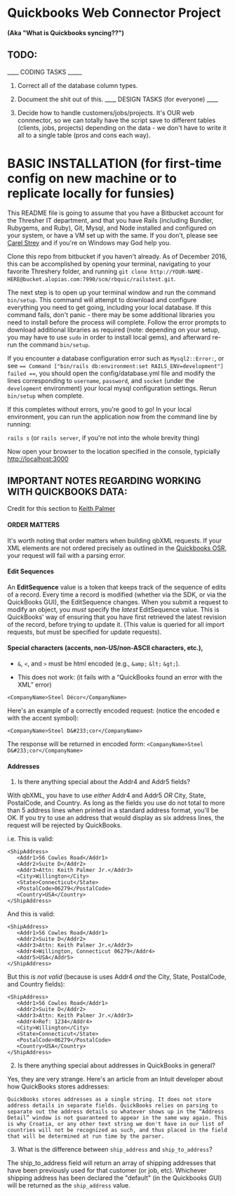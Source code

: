 # Quickbooks Web Connector Project 
#### (Aka "What is Quickbooks syncing??")

## TODO:

____ CODING TASKS _____

1. Correct all of the database column types.
2. Document the shit out of this. 
____ DESIGN TASKS (for everyone) ____

1. Decide how to handle customers/jobs/projects. It's OUR web connnector, so we can totally have the script save to different tables (clients, jobs, projects) depending on the data - we don't have to write it all to a single table (pros and cons each way).








# BASIC INSTALLATION (for first-time config on new machine or to replicate locally for funsies)

This README file is going to assume that you have a Bitbucket account for the Thresher IT department, and that you have Rails (including Bundler, Rubygems, and Ruby), Git, Mysql, and Node installed and configured on your system, or have a VM set up with the same.  If you don't, please see [Carel Strey](cstrey@alopias.com) and if you're on Windows may God help you.

Clone this repo from bitbucket if you haven't already. As of December 2016, this can be accomplished by opening your terminal, navigating to your favorite Threshery folder, and running `git clone http://YOUR-NAME-HERE@bucket.alopias.com:7990/scm/rbquic/railstest.git`.

The next step is to open up your terminal window and run the command `bin/setup`.  This command will attempt to download and configure everything you need to get going, including your local database.  If this command fails, don't panic - there may be some additional libraries you need to install before the process will complete. Follow the error prompts to download additional libraries as required (note: depending on your setup, you may have to use `sudo` in order to install local gems), and afterward re-run the command `bin/setup`.

If you encounter a database configuration error such as `Mysql2::Error:`, or see `== Command ["bin/rails db:environment:set RAILS_ENV=development"] failed ==`, you should open the config/database.yml file and modify the lines corresponding to `username`, `password`, and `socket` (under the `development` environment) your local mysql configuration settings.  Rerun `bin/setup` when complete.

If this completes without errors, you're good to go! In your local environment, you can run the application now from the command line by running:

  `rails s` (or `rails server`, if you're not into the whole brevity thing)

Now open your browser to the location specified in the console, typicially [http://localhost:3000](http://localhost:3000)


## IMPORTANT NOTES REGARDING WORKING WITH QUICKBOOKS DATA:
Credit for this section to [Keith Palmer](http://wiki.consolibyte.com/wiki/doku.php/quickbooks_qbxml_questions#how_does_qbxml_handle_special_characters_accents_non-us_non-ascii_characters_etc)

#### ORDER MATTERS
It's worth noting that order matters when building qbXML requests. If your XML elements are not ordered precisely as outlined in the [Quickbooks OSR](https://developer-static.intuit.com/qbsdk-current/common/newosr/index.html), your request will fail with a parsing error.

#### Edit Sequences
 An __EditSequence__ value is a token that keeps track of the sequence of edits of a record. Every time a record is modified (whether via the SDK, or via the QuickBooks GUI), the EditSequence changes. When you submit a request to modify an object, you *must* specify the *latest* EditSequence value. This is QuickBooks' way of ensuring that you have first retrieved the latest revision of the record, before trying to update it.  (This value is queried for all import requests, but must be specified for update requests).

#### Special characters (accents, non-US/non-ASCII characters, etc.),

  * `&`, `<`, and `>` must be html encoded (e.g., `&amp;` `&lt;` `&gt;`).

  * This does not work: (it fails with a “QuickBooks found an error with the XML” error)
  ```
  <CompanyName>Steel Décor</CompanyName>
  ```
  Here's an example of a correctly encoded request: (notice the encoded e with the accent symbol):
```
<CompanyName>Steel D&#233;cor</CompanyName>
```
 The response will be returned in encoded form: `<CompanyName>Steel D&#233;cor</CompanyName>`

#### Addresses

1. Is there anything special about the Addr4 and Addr5 fields?

With qbXML, you have to use *either* Addr4 and Addr5 *OR* City, State, PostalCode, and Country. As long as the fields you use do not total to more than 5 address lines when printed in a standard address format, you'll be OK. If you try to use an address that would display as six address lines, the request will be rejected by QuickBooks.

i.e. This is valid:

```
<ShipAddress>
   <Addr1>56 Cowles Road</Addr1>
   <Addr2>Suite D</Addr2>
   <Addr3>Attn: Keith Palmer Jr.</Addr3>
   <City>Willington</City>
   <State>Connecticut</State>
   <PostalCode>06279</PostalCode>
   <Country>USA</Country>
</ShipAddress>
```

And this is valid:

```
<ShipAddress>
   <Addr1>56 Cowles Road</Addr1>
   <Addr2>Suite D</Addr2>
   <Addr3>Attn: Keith Palmer Jr.</Addr3>
   <Addr4>Willington, Connecticut 06279</Addr4>
   <Addr5>USA</Addr5>
</ShipAddress>
```

But this *is not valid* (because is uses Addr4 *and* the City, State, PostalCode, and Country fields):

```
<ShipAddress>
   <Addr1>56 Cowles Road</Addr1>
   <Addr2>Suite D</Addr2>
   <Addr3>Attn: Keith Palmer Jr.</Addr3>
   <Addr4>Ref: 1234</Addr4>
   <City>Willington</City>
   <State>Connecticut</State>
   <PostalCode>06279</PostalCode>
   <Country>USA</Country>
</ShipAddress>
```

2. Is there anything special about addresses in QuickBooks in general?

Yes, they are very strange. Here's an article from an Intuit developer about how QuickBooks stores addresses:
```
QuickBooks stores addresses as a single string. It does not store address details in separate fields. QuickBooks relies on parsing to separate out the address details so whatever shows up in the “Address Detail” window is not guaranteed to appear in the same way again. This is why Croatia, or any other text string we don't have in our list of countries will not be recognized as such, and thus placed in the field that will be determined at run time by the parser.
```

3. What is the difference between `ship_address` and `ship_to_address`?

The ship_to_address field will return an array of shipping addresses that have been previously used for that customer (or job, etc).  Whichever shipping address has been declared the "default" (in the Quickbooks GUI) will be returned as the `ship_address` value.

